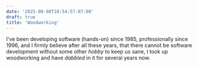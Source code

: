 ```yaml
---
date: '2025-08-08T10:54:57-07:00'
draft: true
title: 'Woodworking'
---
```

I've been developing software (hands-on) since 1985, professionally since 1996,
and I firmly believe after all these years, that there cannot be software
development without some other _hobby_ to keep us sane, I took up woodworking
and have _dabbled_ in it for several years now.

